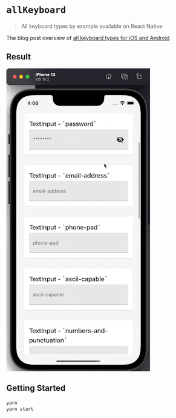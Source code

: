 # `allKeyboard`

> All keyboard types by example available on React Native

The blog post overview of [all keyboard types for iOS and Android](https://davidl.fr/blog/keyboard-react-native-ios-android)

## Result

![React Native keyboard preview](./assets/example.gif)

## Getting Started

```console
yarn
yarn start
```
